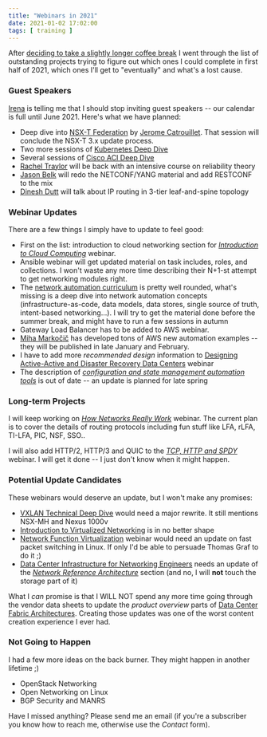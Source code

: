 ```yaml
---
title: "Webinars in 2021"
date: 2021-01-02 17:02:00
tags: [ training ]
---
```

After [deciding to take a slightly longer coffee break](planning-coffee-break.html) I went through the list of outstanding projects trying to figure out which ones I could complete in first half of 2021, which ones I'll get to "eventually" and what's a lost cause.

### Guest Speakers

[Irena](https://www.ipspace.net/Team:Irena_Marcetic) is telling me that I should stop inviting guest speakers -- our calendar is full until June 2021. Here's what we have planned:
<!--more-->
* Deep dive into [NSX-T Federation](https://www.ipspace.net/VMware_NSX_Technical_Deep_Dive) by [Jerome Catrouillet](https://www.ipspace.net/Author:Jerome_Catrouillet). That session will conclude the NSX-T 3.x update process.
* Two more sessions of [Kubernetes Deep Dive](https://www.ipspace.net/Kubernetes_Networking_Deep_Dive)
* Several sessions of [Cisco ACI Deep Dive](https://www.ipspace.net/Cisco_ACI_Deep_Dive)
* [Rachel Traylor](https://www.ipspace.net/Author:Rachel_Traylor) will be back with an intensive course on reliability theory
* [Jason Belk](https://www.linkedin.com/in/jason-b-4ab11635/) will redo the NETCONF/YANG material and add RESTCONF to the mix
* [Dinesh Dutt](https://www.ipspace.net/Author:Dinesh_Dutt) will talk about IP routing in 3-tier leaf-and-spine topology

### Webinar Updates

There are a few things I simply have to update to feel good:

* First on the list: introduction to cloud networking section for *[Introduction to Cloud Computing](https://www.ipspace.net/Introduction_to_Cloud_Computing)* webinar.
* Ansible webinar will get updated material on task includes, roles, and collections. I won't waste any more time describing their N+1-st attempt to get networking modules right.
* The [network automation curriculum](https://www.ipspace.net/Roadmap/Network_Automation_webinars) is pretty well rounded, what's missing is a deep dive into network automation concepts (infrastructure-as-code, data models, data stores, single source of truth, intent-based networking...). I will try to get the material done before the summer break, and might have to run a few sessions in autumn
* Gateway Load Balancer has to be added to AWS webinar.
* [Miha Markočič](https://www.ipspace.net/Team:Miha_Markocic) has developed tons of AWS new automation examples -- they will be published in late January and February.
* I have to add more *recommended design* information to [Designing Active-Active and Disaster Recovery Data Centers](https://www.ipspace.net/Designing_Active-Active_and_Disaster_Recovery_Data_Centers) webinar
* The description of *[configuration and state management automation tools](https://my.ipspace.net/bin/list?id=NetTools#CONFIG)* is out of date -- an update is planned for late spring

### Long-term Projects

I will keep working on *[How Networks Really Work](https://www.ipspace.net/How_Networks_Really_Work)* webinar. The current plan is to cover the details of routing protocols including fun stuff like LFA, rLFA, TI-LFA, PIC, NSF, SSO.. 

I will also add HTTP/2, HTTP/3 and QUIC to the *[TCP, HTTP and SPDY](https://www.ipspace.net/TCP,_HTTP_and_SPDY)* webinar. I will get it done -- I just don't know when it might happen.

### Potential Update Candidates

These webinars would deserve an update, but I won't make any promises:

* [VXLAN Technical Deep Dive](https://www.ipspace.net/VXLAN_Technical_Deep_Dive) would need a major rewrite. It still mentions NSX-MH and Nexus 1000v
* [Introduction to Virtualized Networking](https://www.ipspace.net/Introduction_to_Virtualized_Networking) is in no better shape
* [Network Function Virtualization](https://www.ipspace.net/Network_Function_Virtualization) webinar would need an update on fast packet switching in Linux. If only I'd be able to persuade Thomas Graf to do it ;)
* [Data Center Infrastructure for Networking Engineers](https://www.ipspace.net/Data_Center_Infrastructure_for_Networking_Engineers) needs an update of the *[Network Reference Architecture](https://my.ipspace.net/bin/list?id=DC30#NETWORKING)* section (and no, I will **not** touch the storage part of it)

What I *can* promise is that I WILL NOT spend any more time going through the vendor data sheets to update the *product overview* parts of [Data Center Fabric Architectures](https://www.ipspace.net/Data_Center_Fabrics). Creating those updates was one of the worst content creation experience I ever had.

### Not Going to Happen

I had a few more ideas on the back burner. They might happen in another lifetime ;)

* OpenStack Networking
* Open Networking on Linux
* BGP Security and MANRS

Have I missed anything? Please send me an email (if you're a subscriber you know how to reach me, otherwise use the *Contact* form).

